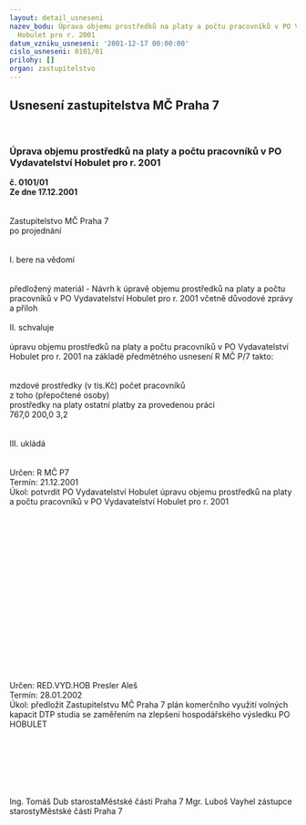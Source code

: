 ```yaml
---
layout: detail_usneseni
nazev_bodu: Úprava objemu prostředků na platy a počtu pracovníků v PO Vydavatelství
  Hobulet pro r. 2001
datum_vzniku_usneseni: '2001-12-17 00:00:00'
cislo_usneseni: 0101/01
prilohy: []
organ: zastupitelstvo
---
```

<div id="ucUsn_pList" class="usn">
	<span><h2>Usnesení zastupitelstva MČ Praha 7 </h2>
<br></span><div class="standBody">
<span><h3>Úprava objemu prostředků na platy a počtu pracovníků v PO Vydavatelství Hobulet pro r. 2001</h3></span><div class="center">
		<strong>č. 0101/01</strong><br>
	</div>
<div class="center">
		<strong>Ze dne 17.12.2001</strong><br><br>
	</div>
<br>Zastupitelstvo MČ Praha 7<br>po projednání<br><br><br>I.	bere na vědomí<br><br> <br>předložený materiál - Návrh k úpravě objemu prostředků na platy a počtu pracovníků v PO Vydavatelství Hobulet pro r. 2001 včetně důvodové zprávy a příloh<br><br>II.	schvaluje <br><br>úpravu objemu prostředků na platy a počtu pracovníků v PO Vydavatelství Hobulet pro r. 2001 na základě předmětného usnesení R MČ P/7 takto:<br><br><br>mzdové prostředky (v tis.Kč)	počet pracovníků<br>z toho	(přepočtené osoby)<br>prostředky na platy	ostatní platby za provedenou práci	<br>767,0	200,0	3,2<br><br><br>III.	ukládá <br><br> <br>Určen:	R MČ P7<br>Termín: 21.12.2001<br>Úkol:	potvrdit PO Vydavatelství Hobulet úpravu objemu prostředků na platy a počtu pracovníků v PO Vydavatelství Hobulet pro r. 2001<br> <br><br> <br><br><br><br><br><br><br><br><br><br><br><br><br><br><br><br>Určen:	RED.VYD.HOB Presler Aleš<br>Termín: 28.01.2002<br>Úkol:	předložit Zastupitelstvu MČ Praha 7 plán komerčního využití volných kapacit DTP studia se zaměřením na zlepšení hospodářského výsledku PO HOBULET<br> <br><br><br><br><br> <br>	<br>Ing. Tomáš Dub starostaMěstské části Praha 7	Mgr. Luboš Vayhel zástupce starostyMěstské části Praha 7<br>	<br><br>
</div>
</div>